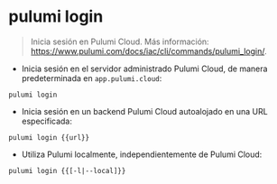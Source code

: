 # pulumi login

> Inicia sesión en Pulumi Cloud.
> Más información: <https://www.pulumi.com/docs/iac/cli/commands/pulumi_login/>.

- Inicia sesión en el servidor administrado Pulumi Cloud, de manera predeterminada en `app.pulumi.cloud`:

`pulumi login`

- Inicia sesión en un backend Pulumi Cloud autoalojado en una URL especificada:

`pulumi login {{url}}`

- Utiliza Pulumi localmente, independientemente de Pulumi Cloud:

`pulumi login {{[-l|--local]}}`
